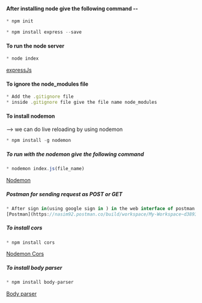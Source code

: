 #### After installing node give the following command --
```javascript 
* npm init 
```
```javascript 
* npm install express --save
```
#### To run the node server 
```javascript 
* node index
```
[expressJs](https://expressjs.com/en/4x/api.html)

#### To ignore the node_modules file 
```javascript 
* Add the .gitignore file 
* inside .gitignore file give the file name node_modules
```
#### To install nodemon
--> we can do live reloading by using nodemon
```javascript 
* npm install -g nodemon
```
##### To run with the nodemon give the following command 
```javascript 
* nodemon index.js(file_name)
```
[Nodemon](https://www.npmjs.com/package/nodemon)

##### Postman for sending request as POST or GET 
```javascript
* After sign in(using google sign in ) in the web interface of postman.
[Postman](https://nasim92.postman.co/build/workspace/My-Workspace~d3893db8-591d-457a-892b-8e6cb61ce68d)
```

##### To install cors 
```javascript
* npm install cors
```
[Nodemon Cors](http://expressjs.com/en/resources/middleware/cors.html)

##### To install body parser 
```javascript
* npm install body-parser
```

[Body parser](http://expressjs.com/en/resources/middleware/body-parser.html)
